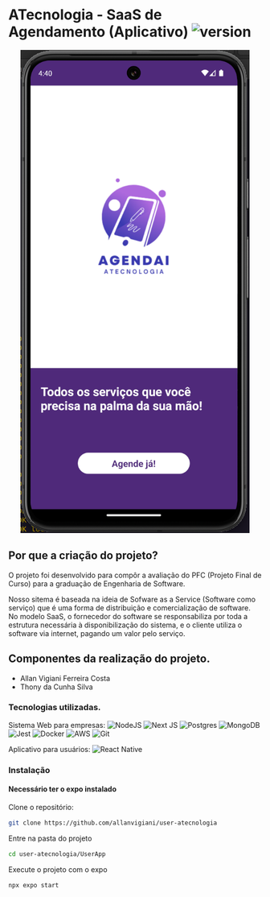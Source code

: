 # ATecnologia - SaaS de Agendamento (Aplicativo) ![version](https://img.shields.io/badge/version-0.6-blue)

<p align="center"><img src="img/inicio_app.png"></p>

## Por que a criação do projeto?

O projeto foi desenvolvido para compôr a avaliação do PFC (Projeto Final de Curso) para a graduação de Engenharia de Software.

Nosso sitema é baseada na ideia de Sofware as a Service (Software como serviço) que é uma forma de distribuição e comercialização de software. No modelo SaaS, o fornecedor do software se responsabiliza por toda a estrutura necessária à disponibilização do sistema, e o cliente utiliza o software via internet, pagando um valor pelo serviço.

## Componentes da realização do projeto.

- Allan Vigiani Ferreira Costa
- Thony da Cunha Silva

### Tecnologias utilizadas.

Sistema Web para empresas:
![NodeJS](https://img.shields.io/badge/node.js-6DA55F?style=for-the-badge&logo=node.js&logoColor=white) 
![Next JS](https://img.shields.io/badge/Next-black?style=for-the-badge&logo=next.js&logoColor=white)
![Postgres](https://img.shields.io/badge/postgres-%23316192.svg?style=for-the-badge&logo=postgresql&logoColor=white)
![MongoDB](https://img.shields.io/badge/MongoDB-%234ea94b.svg?style=for-the-badge&logo=mongodb&logoColor=white)
![Jest](https://img.shields.io/badge/-jest-%23C21325?style=for-the-badge&logo=jest&logoColor=white)
![Docker](https://img.shields.io/badge/docker-%230db7ed.svg?style=for-the-badge&logo=docker&logoColor=white)
![AWS](https://img.shields.io/badge/AWS-%23FF9900.svg?style=for-the-badge&logo=amazon-aws&logoColor=white)
![Git](https://img.shields.io/badge/git-%23F05033.svg?style=for-the-badge&logo=git&logoColor=white)

Aplicativo para usuários:
![React Native](https://img.shields.io/badge/React_Native-20232A?style=for-the-badge&logo=react&logoColor=61DAFB)


### Instalação
#### Necessário ter o expo instalado

Clone o repositório:

```sh
git clone https://github.com/allanvigiani/user-atecnologia
```
Entre na pasta do projeto
```sh
cd user-atecnologia/UserApp
```
Execute o projeto com o expo
```sh
npx expo start
```
